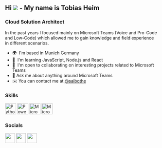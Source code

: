 ## Hi ![](https://user-images.githubusercontent.com/18350557/176309783-0785949b-9127-417c-8b55-ab5a4333674e.gif) - My name is Tobias Heim

### Cloud Solution Architect

In the past years I focused mainly on Microsoft Teams (Voice and Pro-Code and Low-Code) which allowed me to gain knowledge and field experience in different scenarios.

* 🌍  I'm based in Munich Germany
* 🌱  I'm learning JavaScript, Node.js and React
* 🤝  I'm open to collaborating on interesting projects related to Microsoft Teams
* 💬 Ask me about anything around Microsoft Teams
* ✉️  You can contact me at [@saibothe](mailto:@saibothe)


### Skills


<p align="left">
<a href="https://www.python.org/" target="_blank" rel="noreferrer"><img src="https://raw.githubusercontent.com/danielcranney/readme-generator/main/public/icons/skills/python-colored.svg" width="36" height="36" alt="Python" /></a>
<a href="https://learn.microsoft.com/en-us/powershell/" target="_blank" rel="noreferrer"><img src="https://www.tnext-labs.com/GitHub/myprofile/powershell.png" width="36" height="36" alt="PowerShell" /></a>
<a href="https://www.microsoft.com/en-us/microsoft-teams/group-chat-software" target="_blank" rel="noreferrer"><img src="https://www.tnext-labs.com/GitHub/myprofile/microsoft-teams-logo.png" width="36" height="36" alt="Microsoft Teams" /></a>
<a href="https://powerplatform.microsoft.com/en-us/" target="_blank" rel="noreferrer"><img src="https://www.tnext-labs.com/GitHub/myprofile/power-platform.png" width="36" height="36" alt="Microsoft Teams" /></a>
</p>


### Socials

<p align="left"> <a href="https://www.github.com/tobiheim" target="_blank" rel="noreferrer"><img src="https://raw.githubusercontent.com/danielcranney/readme-generator/main/public/icons/socials/github.svg" width="32" height="32" /></a> <a href="https://www.twitter.com/saibothe" target="_blank" rel="noreferrer"><img src="https://raw.githubusercontent.com/danielcranney/readme-generator/main/public/icons/socials/twitter.svg" width="32" height="32" /></a> <a href="https://www.linkedin.com/in//tobias-heim-32bb4a122/" target="_blank" rel="noreferrer"><img src="https://raw.githubusercontent.com/danielcranney/readme-generator/main/public/icons/socials/linkedin.svg" width="32" height="32" /></a></p>
